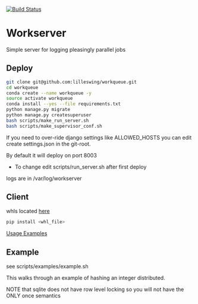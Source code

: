 [![Build Status](https://travis-ci.org/lilleswing/workqueue.svg?branch=master)](https://travis-ci.org/lilleswing/workqueue)
# Workserver
Simple server for logging pleasingly parallel jobs

## Deploy
``` bash
git clone git@github.com:lilleswing/workqueue.git
cd workqueue
conda create --name workqueue -y
source activate workqueue
conda install --yes --file requirements.txt
python manage.py migrate
python manage.py createsuperuser
bash scripts/make_run_server.sh
bash scripts/make_supervisor_conf.sh
```

If you need to over-ride django settings like ALLOWED_HOSTS
you can edit create settings.json in the git-root.

By default it will deploy on port 8003
* To change edit scripts/run_server.sh after first deploy

logs are in /var/log/workserver

## Client

whls located [here](https://karlleswing.com/misc/pypi/workqueue_client/)
```bash
pip install <whl_file>
```

[Usage Examples](https://github.com/lilleswing/workqueue/blob/master/workqueue_client/test_WQClient.py)

## Example
see scripts/examples/example.sh

This walks through an example of hashing an integer distributed.

NOTE that sqlite does not have row level locking so you will not have
the ONLY once semantics
